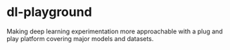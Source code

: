 # dl-playground
Making deep learning experimentation more approachable with a plug and play platform covering major models and datasets.
